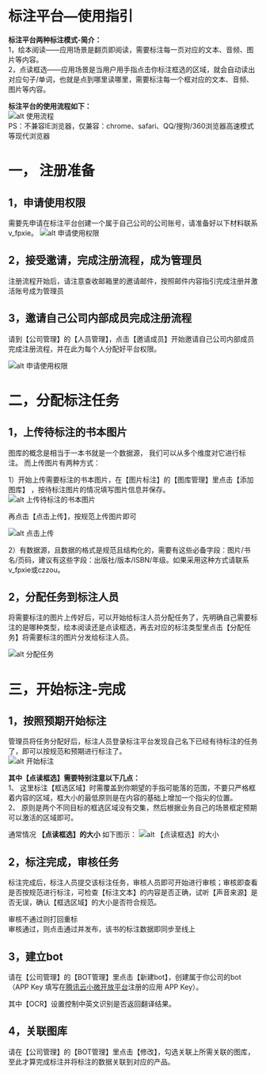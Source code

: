 # 标注平台—使用指引
**标注平台两种标注模式-简介：**  
1，绘本阅读——应用场景是翻页即阅读，需要标注每一页对应的文本、音频、图片等内容。  
2，点读框选——应用场景是当用户用手指点击你标注框选的区域，就会自动读出对应句子/单词，也就是点到哪里读哪里，需要标注每一个框对应的文本、音频、图片等内容。  

**标注平台的使用流程如下：**  
![alt 使用流程](0.png)  
PS：不兼容IE浏览器，仅兼容：chrome、safari、QQ/搜狗/360浏览器高速模式等现代浏览器  

# 一，  注册准备
## 1，申请使用权限
需要先申请在标注平台创建一个属于自己公司的公司账号，请准备好以下材料联系v_fpxie。
![alt 申请使用权限](1.png) 

## 2，接受邀请，完成注册流程，成为管理员
注册流程开始后，请注意查收邮箱里的邀请邮件，按照邮件内容指引完成注册并激活账号成为管理员  

## 3，邀请自己公司内部成员完成注册流程
请到【公司管理】的【人员管理】，点击【邀请成员】开始邀请自己公司内部成员完成注册流程，并在此为每个人分配好平台权限。  

![alt 申请使用权限](2.png)

# 二，分配标注任务
## 1，上传待标注的书本图片
图库的概念是相当于一本书就是一个数据源， 我们可以从多个维度对它进行标注。
而上传图片有两种方式：  

1）开始上传需要标注的书本图片，在【图片标注】的【图库管理】里点击【添加图库】 ，按待标注图片的情况填写图片信息并保存。  
![alt 上传待标注的书本图片](3.png)  

再点击【点击上传】，按规范上传图片即可  

![alt 点击上传](4.png)  
 
2）有数据源，且数据的格式是规范且结构化的，需要有这些必备字段：图片/书名/页码，建议有这些字段：出版社/版本/ISBN/年级。如果采用这种方式请联系v_fpxie或czzou。  

## 2，分配任务到标注人员
将需要标注的图片上传好后，可以开始给标注人员分配任务了，先明确自己需要标注的是哪种类型，绘本阅读还是点读框选，再去对应的标注类型里点击【分配任务】将需要标注的图片分发给标注人员。  

![alt 分配任务](5.png)  

# 三，开始标注-完成
## 1，按照预期开始标注
管理员将任务分配好后，标注人员登录标注平台发现自己名下已经有待标注的任务了，即可以按规范和预期进行标注了。  
![alt 开始标注](6.png)  
 
**其中【点读框选】需要特别注意以下几点：**  
1、	这里标注【框选区域】时需覆盖到你期望的手指可能落的范围，不要只严格框着内容的区域，框大小的最低原则是在内容的基础上增加一个指尖的位置。  
2、	原则是两个不同目标的框选区域没有交集，然后根据业务自己的场景框定预期可以激活的区域即可。  

通常情况 **【点读框选】的大小** 如下图示：
 ![alt 【点读框选】的大小](7.png)  

## 2，标注完成，审核任务
标注完成后，标注人员提交该标注任务，审核人员即可开始进行审核；审核即查看是否按规范进行标注，可检查【标注文本】的内容是否正确，试听【声音来源】是否无误，确认【框选区域】的大小是否符合规范。  

审核不通过则打回重标  
审核通过，则点击通过并发布，该书的标注数据即同步至线上  

## 3，建立bot
请在【公司管理】的【BOT管理】里点击【新建bot】，创建属于你公司的bot（APP Key 填写在[腾讯云小微开放平台](https://dingdang.qq.com/doc/page/331)注册的应用 APP Key）。  

其中【OCR】设置控制中英文识别是否返回翻译结果。  

## 4，关联图库
请在【公司管理】的【BOT管理】里点击【修改】，勾选关联上所需关联的图库，至此才算完成标注并将标注的数据关联到对应的产品。


